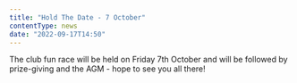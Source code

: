 ```yaml
---
title: "Hold The Date - 7 October"
contentType: news
date: "2022-09-17T14:50"
---
```


The club fun race will be held on Friday 7th October and will be followed by prize-giving and the
AGM - hope to see you all there!

